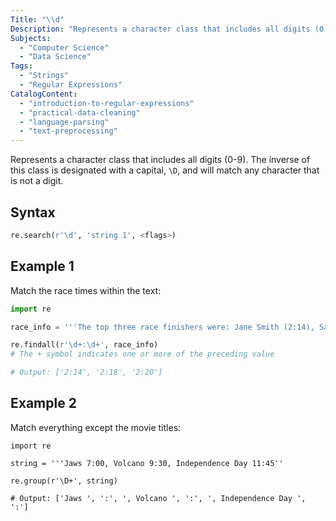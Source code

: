 ```yaml
---
Title: "\\d"
Description: "Represents a character class that includes all digits (0-9). The inverse of this class is designated with a capital, &bsop;D, and will match any character that is not a digit."
Subjects:
  - "Computer Science"
  - "Data Science"
Tags:
  - "Strings"
  - "Regular Expressions"
CatalogContent:
  - "introduction-to-regular-expressions"
  - "practical-data-cleaning"
  - "language-parsing"
  - "text-preprocessing"
---
```




Represents a character class that includes all digits (0-9).  The inverse of this class is designated with a capital,  `\D`, and will match any character that is not a digit.

## Syntax

```py
re.search(r'\d', 'string 1', <flags>)
```

## Example 1

Match the race times within the text:

```py
import re

race_info = '''The top three race finishers were: Jane Smith (2:14), Sarah Long (2:18) and Suzy Reynolds (2:20).'''

re.findall(r'\d+:\d+', race_info)
# The + symbol indicates one or more of the preceding value  

# Output: ['2:14', '2:18', '2:20']
```

## Example 2

Match everything except the movie titles:

```codebyte/py
import re

string = '''Jaws 7:00, Volcano 9:30, Independence Day 11:45''

re.group(r'\D+', string)

# Output: ['Jaws ', ':', ', Volcano ', ':', ', Independence Day ', ':'] 
```

